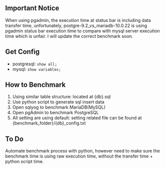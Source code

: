 ## Important Notice
When using pgadmin, the execution time at status bar is including data transfer time, unfortunately, postgre-9.2_vs_mariadb-10.0.22 is using pgadmin status bar execution time to compare with mysql server execution time which is unfair. I will update the correct benchmark soon.

## Get Config
- postgresql: `show all;`
- mysql: `show variables;`

## How to Benchmark
1. Using similar table structure: located at {db}.sql
2. Use python script to generate sql insert data
3. Open sqlyog to benchmark MariaDB(MySQL)
4. Open pgAdmin to benchmark PostgreSQL
5. All setting are using default: setting related file can be found at {benchmark_folder}/{db}_config.txt

## To Do
Automate benchmark process with python, however need to make sure the benchmark time is using raw execution time, without the transfer time + python script time.
